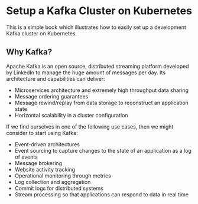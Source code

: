 # Setup a Kafka Cluster on Kubernetes

This is a simple book which illustrates how to easily set up a development Kafka cluster on Kubernetes.

## Why Kafka?

Apache Kafka is an open source, distributed streaming platform developed by LinkedIn to manage​
the huge amount of messages per day. Its architecture and capabilities can deliver:
* Microservices architecture and extremely high throughput data sharing
* Message ordering guarantees
* Message rewind/replay from data storage to reconstruct an application state
* Horizontal scalability in a cluster configuration


If we find ourselves in one of the following use cases, then we might consider to start using Kafka:
* Event-driven architectures
* Event sourcing to capture changes to the state of an application as a log of events
* Message brokering
* Website activity tracking
* Operational monitoring through metrics
* Log collection and aggregation
* Commit logs for distributed systems
* Stream processing so that applications can respond to data in real time